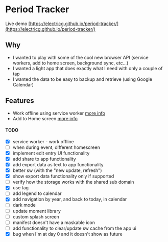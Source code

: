 # Period Tracker

Live demo [https://electricg.github.io/period-tracker/](https://electricg.github.io/period-tracker/)

## Why

- I wanted to play with some of the cool new browser API (service workers, add to home screen, background sync, etc...)
- I wanted a light app that does exactly what I need with only a couple of tap
- I wanted the data to be easy to backup and retrieve (using Google Calendar)

## Features

- Work offline using service worker [more info](http://www.html5rocks.com/en/tutorials/service-worker/introduction/)
- Add to Home screen [more info](https://developers.google.com/web/updates/2015/03/increasing-engagement-with-app-install-banners-in-chrome-for-android?hl=en)

#### TODO

- [x] service worker - work offline
- [ ] when during event, different homescreen
- [x] implement edit entry UI functionality
- [x] add share to app functionality
- [x] add export data as text to app functionality
- [x] better sw (with the "new update, refresh")
- [x] show export data functionality only if supported
- [ ] verify how the storage works with the shared sub domain
- [x] use <time datetime="YYYY-MM-DD"> tag
- [ ] add legend to calendar
- [x] add navigation by year, and back to today, in calendar
- [ ] dark mode
- [ ] update moment library
- [ ] custom splash screen
- [ ] manifest doesn't have a maskable icon
- [ ] add functionality to clear/update sw cache from the app ui
- [x] bug when I'm at day 0 and it doesn't show as future
